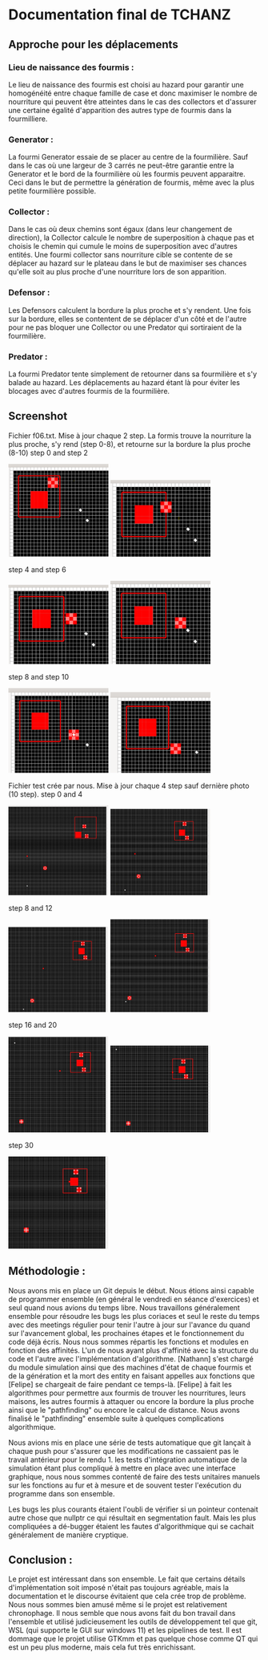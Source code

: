 # Documentation final de TCHANZ
## Approche pour les déplacements
### Lieu de naissance des fourmis :
Le lieu de naissance des fourmis est choisi au hazard pour garantir une homogénéité entre chaque famille de case et donc maximiser le nombre de nourriture qui peuvent être atteintes dans le cas des collectors et d'assurer une certaine égalité d'apparition des autres type de fourmis dans la fourmilliere.

### Generator :
La fourmi Generator essaie de se placer au centre de la fourmilière. 
Sauf dans le cas où une largeur de 3 carrés ne peut-être garantie 
entre la Generator et le bord de la fourmilière où les fourmis peuvent 
apparaitre. Ceci dans le but de permettre la génération de fourmis, 
même avec la plus petite fourmilière possible.

### Collector :
Dans le cas où deux chemins sont égaux (dans leur changement de direction),
la Collector calcule le nombre de superposition à chaque pas et choisis
le chemin qui cumule le moins de superposition avec d'autres entités.
Une fourmi collector sans nourriture cible se contente de se déplacer
au hazard sur le plateau dans le but de maximiser ses chances qu'elle
soit au plus proche d'une nourriture lors de son apparition.

### Defensor :
Les Defensors calculent la bordure la plus proche et s'y rendent. Une fois sur la bordure, elles se contentent de se déplacer d'un côté et de l'autre pour ne pas bloquer une Collector ou une Predator qui sortiraient de la fourmilière.

### Predator :
La fourmi Predator tente simplement de retourner dans sa fourmilière et s'y balade au hazard. Les déplacements au hazard étant là pour éviter les blocages avec d'autres fourmis de la fourmilière.

## Screenshot
Fichier f06.txt. Mise à jour chaque 2 step. 
La formis trouve la nourriture la plus proche, 
s'y rend (step 0-8), 
et retourne sur la bordure la plus proche (8-10)
step 0 and step 2

<img src="img.png" width="200"/>
<img src="img_1.png" width="200"/>

step 4 and step 6

<img src="img_2.png" width="200"/>
<img src="img_3.png" width="200"/>

step 8 and step 10

<img src="img_4.png" width="200"/>

<img src="img_5.png" width="200"/>


Fichier test crée par nous. Mise à jour chaque 4 step sauf dernière photo (10 step).
step 0 and 4

<img src="img_9.png" width="200"/>
<img src="img_10.png" width="200"/>

step 8 and 12

<img src="img_11.png" width="200"/>
<img src="img_12.png" width="200"/>

step 16 and 20

<img src="img_13.png" width="200"/>
<img src="img_14.png" width="200"/>

step 30

<img src="img_15.png" width="200"/>

## Méthodologie :
Nous avons mis en place un Git depuis le début. Nous étions ainsi capable de programmer ensemble (en général le vendredi en séance d'exercices) et seul quand nous avions du temps libre. Nous travaillons généralement ensemble pour résoudre les bugs les plus coriaces et seul le reste du temps avec des meetings régulier pour tenir l'autre à jour sur l'avance du quand sur l'avancement global, les prochaines étapes et le fonctionnement du code déjà écris. Nous nous sommes répartis les fonctions et modules en fonction des affinités. L'un de nous ayant plus d'affinité avec la structure du code et l'autre avec l'implémentation d'algorithme.
[Nathann] s'est chargé du module simulation ainsi que des machines d'état de chaque fourmis et de la génération et la mort des entity en faisant appelles aux fonctions que [Felipe] se chargeait de faire pendant ce temps-là. [Felipe] à fait les algorithmes pour permettre aux fourmis de trouver les nourritures, leurs maisons, les autres fourmis à attaquer ou encore la bordure la plus proche ainsi que le "pathfinding" ou encore le calcul de distance. Nous avons finalisé le "pathfinding" ensemble suite à quelques complications algorithmique.

Nous avions mis en place une série de tests automatique que git lançait à chaque push pour s'assurer que les modifications ne cassaient pas le travail antérieur pour le rendu 1.
les tests d'intégration automatique de la simulation étant plus compliqué à mettre en place avec une interface graphique, nous nous sommes contenté de faire des tests unitaires manuels sur les fonctions au fur et à mesure et de souvent tester l'exécution du programme dans son ensemble.

Les bugs les plus courants étaient l'oubli de vérifier si un pointeur contenait autre chose que nullptr ce qui résultait en segmentation fault. Mais les plus compliquées a dé-bugger étaient les fautes d'algorithmique qui se cachait généralement de manière cryptique.

## Conclusion :

Le projet est intéressant dans son ensemble. Le fait que certains détails d'implémentation soit imposé n'était pas toujours agréable, mais la documentation et le discourse évitaient que cela crée trop de problème. Nous nous sommes bien amusé même si le projet est relativement chronophage. Il nous semble que nous avons fait du bon travail dans l'ensemble et utilisé judicieusement les outils de développement tel que git, WSL (qui supporte le GUI sur windows 11) et les pipelines de test. Il est dommage que le projet utilise GTKmm et pas quelque chose comme QT qui est un peu plus moderne, mais cela fut très enrichissant.
